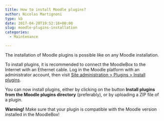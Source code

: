 ```yaml
---
title: How to install Moodle plugins?
author: Nicolas Martignoni
type: kb
date: 2017-04-20T19:52:18+00:00
slug: moodle-plugins-installation
categories:
  - Maintenance

---
```

The installation of Moodle plugins is possible like on any Moodle installation.

To install plugins, it is recommended to connect the MoodleBox to the Internet with an Ethernet cable. Log in the Moodle platform with an administrator account, then visit [Site administration > Plugins > Install plugins][1].

You can now install plugins, either by clicking on the button __Install plugins from the Moodle plugins directory__ (preferably), or by uploading a ZIP file of a plugin.

__Warning!__ Make sure that your plugin is compatible with the Moodle version installed in the MoodleBox!

 [1]: http://moodlebox.home/admin/tool/installaddon/index.php
